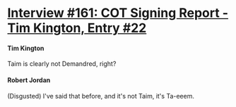 # [Interview #161: COT Signing Report - Tim Kington, Entry #22](https://www.theoryland.com/intvmain.php?i=161#22)

#### Tim Kington

Taim is clearly not Demandred, right?

#### Robert Jordan

(Disgusted) I've said that before, and it's not Taim, it's Ta-eeem.

